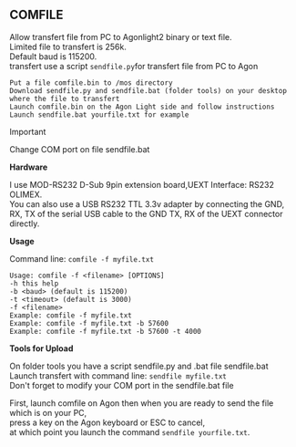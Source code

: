 ## COMFILE
Allow transfert file from PC to Agonlight2 binary or text file.  
Limited file to transfert is 256k.  
Default baud is 115200.  
transfert use a script `sendfile.py`for transfert file from PC to Agon

```
Put a file comfile.bin to /mos directory  
Download sendfile.py and sendfile.bat (folder tools) on your desktop where the file to transfert  
Launch comfile.bin on the Agon Light side and follow instructions  
Launch sendfile.bat yourfile.txt for example
```
>[!IMPORTANT]
>Change COM port on file sendfile.bat


**Hardware**  

I use MOD-RS232 D-Sub 9pin extension board,UEXT Interface: RS232 OLIMEX.  
You can also use a USB RS232 TTL 3.3v adapter by connecting the GND, RX, TX of the serial USB cable to the GND TX, RX of the UEXT connector directly.  

**Usage**  

Command line: `comfile -f myfile.txt`  

```
Usage: comfile -f <filename> [OPTIONS]
-h this help	
-b <baud> (default is 115200)	
-t <timeout> (default is 3000)
-f <filename>
Example: comfile -f myfile.txt
Example: comfile -f myfile.txt -b 57600
Example: comfile -f myfile.txt -b 57600 -t 4000
```

**Tools for Upload**  

On folder tools you have a script sendfile.py and .bat file sendfile.bat  
Launch transfert with command line: `sendfile myfile.txt`  
Don't forget to modify your COM port in the sendfile.bat file  

First, launch comfile on Agon then when you are ready to send the file which is on your PC,  
press a key on the Agon keyboard or ESC to cancel,  
at which point you launch the command `sendfile yourfile.txt`.








